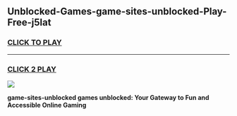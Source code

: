 
## Unblocked-Games-game-sites-unblocked-Play-Free-j5lat
<h3>
<a href="https://premium76.site?title=game-sites-unblocked&ref=17A">CLICK TO PLAY</a></h3>
<hr>

<h3>
<a href="https://premium76.site?title=game-sites-unblocked&ref=17A">CLICK 2 PLAY</a>
  
</h3>

<a href="https://premium76.site?title=game-sites-unblocked&ref=17A"><img src="https://clearcache.store/games.png"></a>


**game-sites-unblocked games unblocked: Your Gateway to Fun and Accessible Online Gaming**
